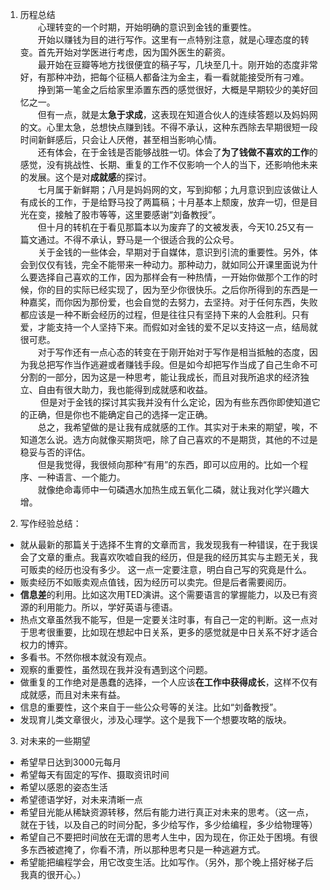 1. 历程总结  
 　　心理转变的一个时期，开始明确的意识到金钱的重要性。  
 　　开始以赚钱为目的进行写作。这里有一点特别注意，就是心理态度的转变。首先开始对学医进行考虑，因为国外医生的薪资。  
 　　最开始在豆瓣等地方找很便宜的稿子写，几块至几十。刚开始的态度非常好，有那种冲劲，把每个征稿人都备注为金主，看一看就能接受所有刁难。  
 　　挣到第一笔金之后给家里添置东西的感觉很好，大概是早期较少的美好回忆之一。  
 　　但有一点，就是太**急于求成**，这表现在知道合伙人的连续答题以及妈妈网的文。心里太急，总想快点赚到钱。不得不承认，这种东西除去早期很短一段时间新鲜感后，只会让人厌倦，甚至相当影响心情。  
 　　还有体会，在于金钱是否能够战胜一切。体会了**为了钱做不喜欢的工作**的感觉，没有挑战性、长期、重复的工作不仅影响一个人的当下，还影响他未来的发展。这个是对**成就感**的探讨。  
 　　七月属于新鲜期；八月是妈妈网的文，写到抑郁；九月意识到应该做让人有成长的工作，于是给野马投了两篇稿；十月基本上颓废，放弃一切，但是目光在变，接触了股市等等，这里要感谢“刘备教授”。  
 　　但十月的转机在于看见那篇本以为废弃了的文被发表，今天10.25又有一篇文通过。不得不承认，野马是一个很适合我的公众号。  
 　　关于金钱的一些体会，早期对于自媒体，意识到引流的重要性。另外，体会到仅仅有钱，完全不能带来一种动力。那种动力，就如同公开课里面说为什么要选择自己喜欢的工作，因为那样会有一种热情，一开始你做那个工作的时候，你的目的实际已经实现了，因为至少你很快乐。之后你所得到的东西是一种嘉奖，而你因为那份爱，也会自觉的去努力，去坚持。对于任何东西，失败都应该是一种不断会经历的过程，但是往往只有坚持下来的人会胜利。只有爱，才能支持一个人坚持下来。而假如对金钱的爱不足以支持这一点，结局就很可悲。  
 　　对于写作还有一点心态的转变在于刚开始对于写作是相当抵触的态度，因为我总把写作当作逃避或者赚钱手段。但是如今却把写作当成了自己生命不可分割的一部分，因为这是一种思考，能让我成长，而且对我所追求的经济独立、自由有很大助力，我也能得到成就感和收益。  
　　 但是对于金钱的探讨其实我并没有什么定论，因为有些东西你即使知道它的正确，但是你也不能确定自己的选择一定正确。  
 　　总之，我希望做的是让我有成就感的工作。其实对于未来的期望，唉，不知道怎么说。选方向就像买期货吧，除了自己喜欢的不是期货，其他的不过是稳妥与否的评估。  
 　　但是我觉得，我很倾向那种“有用”的东西，即可以应用的。比如一个程序、一种语言、一个能力。  
 　　就像绝命毒师中一句磷遇水加热生成五氧化二磷，就让我对化学兴趣大增。  
   
2. 写作经验总结：
  - 就从最新的那篇关于选择不生育的文章而言，我发现我有一种错误，在于我误会了文章的重点。我喜欢吹嘘自我的经历，但是我的经历其实与主题无关，我可贩卖的经历也没有多少。
    这一点一定要注意，明白自己写的究竟是什么。
  - 贩卖经历不如贩卖观点值钱，因为经历可以卖完。但是后者需要阅历。
  - **信息差**的利用。比如这次用TED演讲。这个需要语言的掌握能力，以及已有资源的利用能力。所以，学好英语与德语。
  - 热点文章虽然我不能写，但是一定要关注时事，有自己一定的判断。这一点对于思考很重要，比如现在想起中日关系，更多的感觉就是中日关系不好才适合权力的博弈。
  - 多看书。不然你根本就没有观点。
  - 观察的重要性，虽然现在我并没有遇到这个问题。
  - 做重复的工作绝对是愚蠢的选择，一个人应该**在工作中获得成长**，这样不仅有成就感，而且对未来有益。
  - 信息的重要性，这个来自于一些公众号等的关注。比如“刘备教授”。
  - 发现育儿类文章很火，涉及心理学。这个是我下一个想要攻略的版块。
  
3. 对未来的一些期望
  - 希望早日达到3000元每月
  - 希望每天有固定的写作、摄取资讯时间
  - 希望以感恩的姿态生活
  - 希望德语学好，对未来清晰一点
  - 希望目光能从稀缺资源转移，然后有能力进行真正对未来的思考。（这一点，就在于钱，以及自己的时间分配，多少给写作，多少给编程，多少给物理等）
  - 希望自己不要把时间放在无谓的思考人生中，因为现在，你正处于困境。有很多东西被遮掩了，你看不清，所以那种思考只是一种逃避方式。
  - 希望能把编程学会，用它改变生活。比如写作。（另外，那个晚上搭好梯子后我真的很开心。）
   

